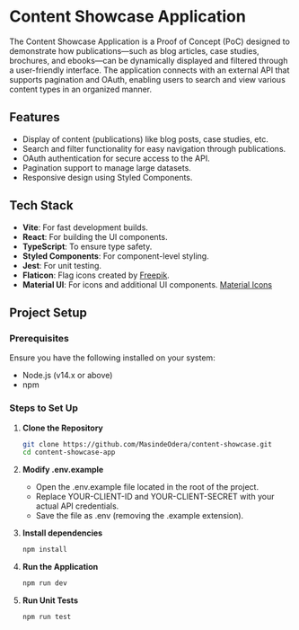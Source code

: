 # Content Showcase Application

The Content Showcase Application is a Proof of Concept (PoC) designed to demonstrate how publications—such as blog articles, case studies, brochures, and ebooks—can be dynamically displayed and filtered through a user-friendly interface. The application connects with an external API that supports pagination and OAuth, enabling users to search and view various content types in an organized manner.

## Features
- Display of content (publications) like blog posts, case studies, etc.
- Search and filter functionality for easy navigation through publications.
- OAuth authentication for secure access to the API.
- Pagination support to manage large datasets.
- Responsive design using Styled Components.

## Tech Stack
- **Vite**: For fast development builds.
- **React**: For building the UI components.
- **TypeScript**: To ensure type safety.
- **Styled Components**: For component-level styling.
- **Jest**: For unit testing.
- **Flaticon**: Flag icons created by [Freepik](https://www.flaticon.com/free-icons/flag?k=1730304050426&sign-up=google).
- **Material UI**: For icons and additional UI components. [Material Icons](https://mui.com/material-ui/material-icons/)

## Project Setup

### Prerequisites
Ensure you have the following installed on your system:
- Node.js (v14.x or above)
- npm

### Steps to Set Up

1. **Clone the Repository**
   ```bash
   git clone https://github.com/MasindeOdera/content-showcase.git
   cd content-showcase-app

2. **Modify .env.example**
   - Open the .env.example file located in the root of the project.
   - Replace YOUR-CLIENT-ID and YOUR-CLIENT-SECRET with your actual API credentials.
   - Save the file as .env (removing the .example extension).


3. **Install dependencies**
   ```bash
   npm install

4. **Run the Application**
   ```bash
   npm run dev

5. **Run Unit Tests**
   ```bash
   npm run test
